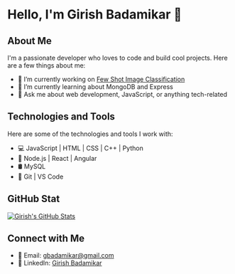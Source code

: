 # Hello, I'm Girish Badamikar 👋

## About Me

I'm a passionate developer who loves to code and build cool projects. Here are a few things about me:

- 🔭 I’m currently working on [Few Shot Image Classification](https://github.com/girish0903/Few-Shot-Classification-for-Lung-Cancer-Detection.git)
- 🌱 I’m currently learning about MongoDB and Express
- 💬 Ask me about web development, JavaScript, or anything tech-related

## Technologies and Tools

Here are some of the technologies and tools I work with:

- 💻 JavaScript | HTML | CSS | C++ | Python 
- 🚀 Node.js | React | Angular
- 🛢️ MySQL
- 🔧 Git | VS Code 

## GitHub Stat

[![Girish's GitHub Stats](https://img.shields.io/badge/GitHub-Stats-blueviolet?style=flat&logo=github)](https://github.com/girish0903)

## Connect with Me

- 📧 Email: gbadamikar@gmail.com
- 💼 LinkedIn: [Girish Badamikar](https://www.linkedin.com/in/girish-badamikar-bb2a20233/)

